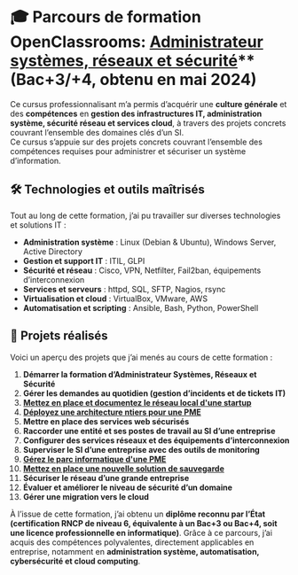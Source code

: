 # 🎓 Parcours de formation OpenClassrooms: [Administrateur systèmes, réseaux et sécurité](https://openclassrooms.com/fr/paths/734-administrateur-systemes-reseaux-et-securite)** (Bac+3/+4, obtenu en mai 2024)

Ce cursus professionnalisant m’a permis d’acquérir une **culture générale** et des **compétences** en **gestion des infrastructures IT, administration système, sécurité réseau et services cloud**, à travers des projets concrets couvrant l’ensemble des domaines clés d’un SI.  
Ce cursus s’appuie sur des projets concrets couvrant l’ensemble des compétences requises pour administrer et sécuriser un système d’information.

## 🛠 Technologies et outils maîtrisés  

Tout au long de cette formation, j’ai pu travailler sur diverses technologies et solutions IT :  

- **Administration système** : Linux (Debian & Ubuntu), Windows Server, Active Directory  
- **Gestion et support IT** : ITIL, GLPI  
- **Sécurité et réseau** : Cisco, VPN, Netfilter, Fail2ban, équipements d’interconnexion  
- **Services et serveurs** : httpd, SQL, SFTP, Nagios, rsync  
- **Virtualisation et cloud** : VirtualBox, VMware, AWS  
- **Automatisation et scripting** : Ansible, Bash,  Python, PowerShell  

## 📂 Projets réalisés  

Voici un aperçu des projets que j’ai menés au cours de cette formation :  

1. **Démarrer la formation d’Administrateur Systèmes, Réseaux et Sécurité**  
2. **Gérer les demandes au quotidien (gestion d’incidents et de tickets IT)**  
3. **[Mettez en place et documentez le réseau local d'une startup](https://github.com/PoissonChevre/networkHillStart_OC_P3)**  
4. **[Déployez une architecture ntiers pour une PME](https://github.com/PoissonChevre/archiNtiers_OC_P4)**  
5. **Mettre en place des services web sécurisés**  
6. **Raccorder une entité et ses postes de travail au SI d’une entreprise**  
7. **Configurer des services réseaux et des équipements d’interconnexion**  
8. **Superviser le SI d’une entreprise avec des outils de monitoring**  
9. **[Gérez le parc informatique d'une PME](https://github.com/PoissonChevre/ansible_OC_P9)**  
10. **[Mettez en place une nouvelle solution de sauvegarde](https://github.com/PoissonChevre/rsync_OC_P10)**  
11. **Sécuriser le réseau d’une grande entreprise**  
12. **Évaluer et améliorer le niveau de sécurité d’un domaine**  
13. **Gérer une migration vers le cloud**  

À l’issue de cette formation, j’ai obtenu un **diplôme reconnu par l’État (certification RNCP de niveau 6, équivalente à un Bac+3 ou Bac+4, soit une licence professionnelle en informatique)**. Grâce à ce parcours, j’ai acquis des compétences polyvalentes, directement applicables en entreprise, notamment en **administration système, automatisation, cybersécurité et cloud computing**.
